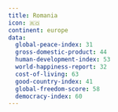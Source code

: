 ```yaml
---
title: Romania
icon: 🇷🇴
continent: europe
data:
  global-peace-index: 31
  gross-domestic-product: 44
  human-development-index: 53
  world-happiness-report: 32
  cost-of-living: 63
  good-country-index: 41
  global-freedom-score: 58
  democracy-index: 60
---
```

